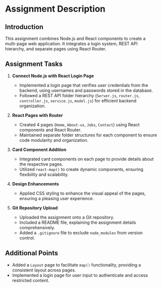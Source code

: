 # Assignment Description

## Introduction
This assignment combines Node.js and React components to create a multi-page web application. It integrates a login system, REST API hierarchy, and separate pages using React Router.

## Assignment Tasks

1. **Connect Node.js with React Login Page**
   - Implemented a login page that verifies user credentials from the backend, using usernames and passwords stored in the database.
   - Followed a REST API folder hierarchy (`Server.js`, `router.js`, `controller.js`, `service.js`, `model.js`) for efficient backend organization.
  
2. **React Pages with Router**
   - Created 4 pages (`Home`, `About-us`, `Jobs`, `Contact`) using React components and React Router.
   - Maintained separate folder structures for each component to ensure code modularity and organization.
  
3. **Card Component Addition**
   - Integrated card components on each page to provide details about the respective pages.
   - Utilized `react-map()` to create dynamic components, ensuring flexibility and scalability.

4. **Design Enhancements**
   - Applied CSS styling to enhance the visual appeal of the pages, ensuring a pleasing user experience.

5. **Git Repository Upload**
   - Uploaded the assignment onto a Git repository.
   - Included a README file, explaining the assignment details comprehensively.
   - Added a `.gitignore` file to exclude `node_modules` from version control.

## Additional Points
- Added a `Layout` page to facilitate `map()` functionality, providing a consistent layout across pages.
- Implemented a login page for user input to authenticate and access restricted content.

